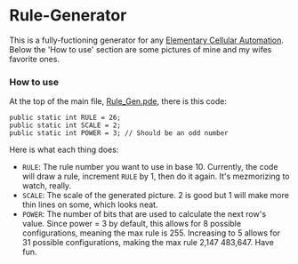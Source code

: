 # Rule-Generator

This is a fully-fuctioning generator for any [Elementary Cellular Automation](https://en.wikipedia.org/wiki/Elementary_cellular_automaton).
Below the 'How to use' section are some pictures of mine and my wifes favorite ones.

### How to use
At the top of the main file, [Rule_Gen.pde](Rule_Gen.pde), there is this code:
```processing
public static int RULE = 26;
public static int SCALE = 2;
public static int POWER = 3; // Should be an odd number
```
Here is what each thing does:
* `RULE`: The rule number you want to use in base 10. Currently, the code will draw a rule, increment `RULE` by 1, then do it again. It's mezmorizing to watch, really.
* `SCALE`: The scale of the generated picture. 2 is good but 1 will make more thin lines on some, which looks neat.
* `POWER`: The number of bits that are used to calculate the next row's value. Since power = 3 by default, this allows for 8 possible configurations, meaning the max rule is 255. Increasing to 5 allows for 31 possible configurations, making the max rule 2,147 483,647. Have fun.
